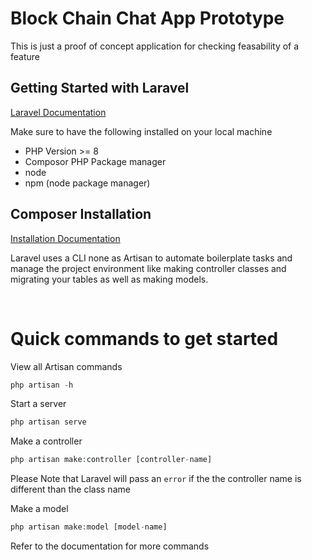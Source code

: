 # Block Chain Chat App Prototype
This is just a proof of concept application for checking feasability of a feature

## Getting Started with Laravel
<a href="https://laravel.com/docs/10.x#why-laravel">Laravel Documentation</a>

Make sure to have the following installed on your local machine
 
 - PHP Version >= 8
 - Composor PHP Package manager
 - node 
 - npm (node package manager)
## Composer Installation
<a href="https://getcomposer.org/doc/00-intro.md#installation-windows">Installation Documentation</a>

 Laravel uses a CLI none as Artisan to automate boilerplate tasks and manage the project environment like making controller classes and migrating your tables as well as making models.

<br>

# Quick commands to get started

View all Artisan commands
```php
php artisan -h
```
Start a server
```php
php artisan serve
```

Make a controller 
```php
php artisan make:controller [controller-name]
```
Please Note that Laravel will pass an `error` if the the controller name is different than the class name 


Make a model 
```php
php artisan make:model [model-name]
```
Refer to the documentation for more commands